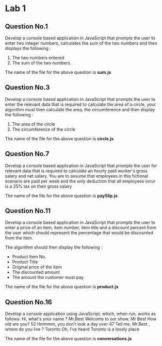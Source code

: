 # Lab 1 


## Question No.1
Develop a console based application in JavaScript that prompts the user to enter two integer numbers, calculates the sum of the two numbers and then displays the following :
1. The two numbers entered
1. The sum of the two numbers.

The name of the file for the above question is **sum.js**

## Question No.3
Develop a console based application in JavaScript that prompts the user to enter the relevant data that is required to calculate the area of a circle, your algorithm must then calculate the area, the circumference and then display the following :
1. The area of the circle 
1. The circumference of the circle

The name of the file for the above question is **circle.js**


## Question No.7
Develop a console based application in JavaScript that prompts the user for relevant data that is required to  calculate an hourly paid worker's gross salary and net salary. You are to assume that employees in this fictional scenario are paid per week and the only deduction that all employees incur is  a 25% tax on their gross salary

The name of the file for the above question is **paySlip.js**


## Question No.11
Develop a console based application in JavaScript that prompts the user to enter  a price of an item, item number, item title and a discount percent from the user which should represent the percentage that would be discounted from the item. 

The algorithm should then display the following :
- Product Item No.
- Product Title
- Original price of the item
- The discounted amount
- The amount the customer must pay.


The name of the file for the above question is **product.js**

## Question No.16
Develop a console application using JavaScript, which, when run, works as follows:
Hi, what's your name ? Mr.Best
Welcome to our show, Mr Best
How old are you? 52
Hmmmm, you don’t look a day over 47
Tell me, Mr.Best , where do you live ? Toronto
Oh, I’ve heard Toronto is a lovely place


The name of the file for the above question is **conversations.js**

